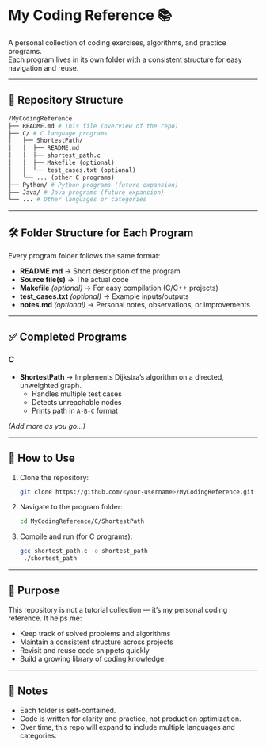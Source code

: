 # My Coding Reference 📚

A personal collection of coding exercises, algorithms, and practice programs.  
Each program lives in its own folder with a consistent structure for easy navigation and reuse.

---

## 📂 Repository Structure
```graphql
/MyCodingReference
├── README.md # This file (overview of the repo)
├── C/ # C language programs
│   ├── ShortestPath/
│   │  ├── README.md
│   │  ├── shortest_path.c
│   │  ├── Makefile (optional)
│   │  └── test_cases.txt (optional)
│   └── ... (other C programs)
├── Python/ # Python programs (future expansion)
├── Java/ # Java programs (future expansion)
└── ... # Other languages or categories
```



---

## 🛠 Folder Structure for Each Program
Every program folder follows the same format:
- **README.md** → Short description of the program  
- **Source file(s)** → The actual code  
- **Makefile** *(optional)* → For easy compilation (C/C++ projects)  
- **test_cases.txt** *(optional)* → Example inputs/outputs  
- **notes.md** *(optional)* → Personal notes, observations, or improvements  

---

## ✅ Completed Programs
### C
- **ShortestPath** → Implements Dijkstra’s algorithm on a directed, unweighted graph.  
  - Handles multiple test cases  
  - Detects unreachable nodes  
  - Prints path in `A-B-C` format  

*(Add more as you go…)*

---

## 🚀 How to Use
1. Clone the repository:
   ```bash
   git clone https://github.com/<your-username>/MyCodingReference.git
   ```
2. Navigate to the program folder:
   ```bash
   cd MyCodingReference/C/ShortestPath
   ```
2. Compile and run (for C programs):
   ```bash
   gcc shortest_path.c -o shortest_path
    ./shortest_path
   ```
   
---
## 🎯 Purpose

This repository is not a tutorial collection — it’s my personal coding reference. It helps me:

- Keep track of solved problems and algorithms
- Maintain a consistent structure across projects
- Revisit and reuse code snippets quickly
- Build a growing library of coding knowledge
---

## 📌 Notes

- Each folder is self-contained.
- Code is written for clarity and practice, not production optimization.
- Over time, this repo will expand to include multiple languages and categories.
